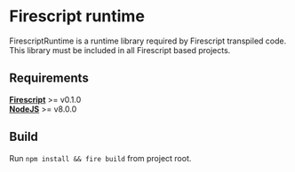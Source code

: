 Firescript runtime
==================

FirescriptRuntime is a runtime library required by Firescript transpiled code. This library must be included in all Firescript based projects.

Requirements
------------

**[Firescript](https://firescript.io)** >= v0.1.0  
**[NodeJS](https://firescript.io)** >= v8.0.0


Build
-----

Run `npm install && fire build` from project root.
